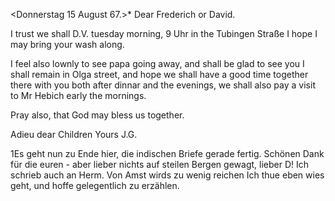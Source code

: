  <Donnerstag 15 August 67.>*
Dear Frederich or David.

I trust we shall D.V. tuesday morning, 9 Uhr in the Tubingen Straße I hope I may bring your wash along.

I feel also lownly to see papa going away, and shall be glad to see you I shall remain in Olga street, and hope we shall have a good time together there with you both after dinnar and the evenings, we shall also pay a visit to Mr Hebich early the mornings.

Pray also, that God may bless us together.

 Adieu dear Children
 Yours J.G.


1Es geht nun zu Ende hier, die indischen Briefe gerade fertig. Schönen Dank für die euren - aber lieber nichts auf steilen Bergen gewagt, lieber D! Ich schrieb auch an Herm. Von Amst wirds zu wenig reichen Ich thue eben wies geht, und hoffe gelegentlich zu erzählen.
